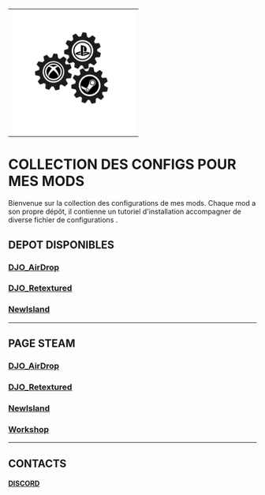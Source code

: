 
<table style="width: 100%;">
  <tr>
    <td>
      <img src="logo_acss.gif" width="250" height="250">
    </td>
  </tr>
</table>

# COLLECTION DES CONFIGS POUR MES MODS
Bienvenue sur la collection des configurations de mes mods. Chaque mod a son propre dépôt, il contienne un tutoriel d'installation accompagner de diverse fichier de configurations .

## DEPOT DISPONIBLES

### [DJO_AirDrop](https://github.com/Djolehaineux/DJO_AirDrop)
### [DJO_Retextured](https://github.com/Djolehaineux/DJO_Retextured)
### [NewIsland](https://github.com/Djolehaineux/New-Island)

---
## PAGE STEAM
### [DJO_AirDrop](https://steamcommunity.com/sharedfiles/filedetails/?id=3384470777)
### [DJO_Retextured](https://steamcommunity.com/sharedfiles/filedetails/?id=3047075708)
### [NewIsland](https://steamcommunity.com/sharedfiles/filedetails/?id=3197692014)

### [Workshop](https://steamcommunity.com/profiles/76561198954185886/myworkshopfiles/?p=1)

---
## CONTACTS
#### [DISCORD](https://discord.gg/UXNKcxApkU)
